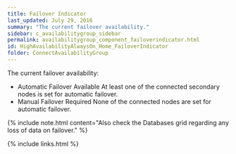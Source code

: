 ```yaml
---
title: Failover Indicator
last_updated: July 29, 2016
summary: "The current failover availability."
sidebar: c_availabilitygroup_sidebar
permalink: availabilitygroup_component_failoverindicator.html
id: HighAvailabilityAlwaysOn_Home_FailoverIndicator
folder: ConnectAvailabilityGroup
---
```




The current failover availability:

*  Automatic Failover Available At least one of the connected secondary nodes is set for automatic failover.
*  Manual Failover Required None of the connected nodes are set for automatic failover.

{% include note.html content="Also check the Databases grid regarding any loss of data on failover." %}


{% include links.html %}
